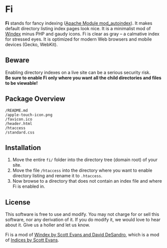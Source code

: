 Fi
==

**Fi** stands for fancy indexing ([Apache Module mod_autoindex](http://httpd.apache.org/docs/2.0/mod/mod_autoindex.html#indexoptions)). It makes default directory listing index pages look nice. It is a minimalist mod of [Windex](https://github.com/desandro/windex) minus PHP and gaudy icons. Fi is clear as gray – a calmative index for stressed eyes. It is optimized for modern Web browsers and mobile devices (Gecko, WebKit).


Beware
------

Enabling directory indexes on a live site can be a serious security risk.  
**Be sure to enable Fi only where you want all the child directories and files to be viewable!**


Package Overview
----------------

	/README.md
	/apple-touch-icon.png
	/favicon.ico
	/header.html
	/htaccess
	/standard.css


Installation
------------

1. Move the entire `fi/` folder into the directory tree (domain root) of your site.
2. Move the file `/htaccess` into the directory where you want to enable directory listing and rename it to `.htaccess`.
3. Now browse to a directory that does not contain an index file and where Fi is enabled in.


License
-------

This software is free to use and modify. You may not charge for or sell this software, nor any derivation of it. If you do modify it, we would love to hear about it. Give us a holler and let us know.

Fi is a mod of [Windex by Scott Evans and David DeSandro](https://github.com/desandro/windex), which is a mod of [Indices by Scott Evans](http://antisleep.com/indices/).
